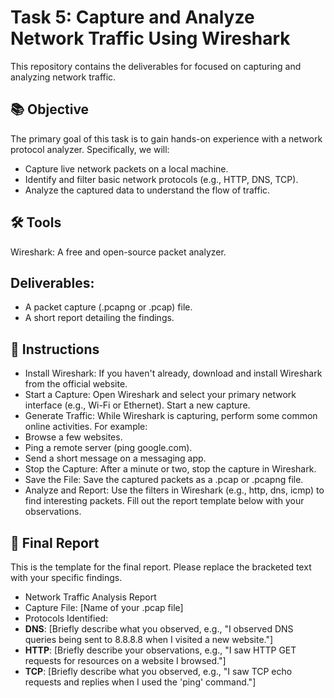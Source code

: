  # Task 5: Capture and Analyze Network Traffic Using Wireshark
This repository contains the deliverables for focused on capturing and analyzing network traffic.

## 📚 Objective
The primary goal of this task is to gain hands-on experience with a network protocol analyzer. Specifically, we will:
* Capture live network packets on a local machine.
* Identify and filter basic network protocols (e.g., HTTP, DNS, TCP).
* Analyze the captured data to understand the flow of traffic.

## 🛠️ Tools
Wireshark: A free and open-source packet analyzer.
## Deliverables:
* A packet capture (.pcapng or .pcap) file.
* A short report detailing the findings.

## 📝 Instructions
* Install Wireshark: If you haven't already, download and install Wireshark from the official website.
* Start a Capture: Open Wireshark and select your primary network interface (e.g., Wi-Fi or Ethernet). Start a new capture.
* Generate Traffic: While Wireshark is capturing, perform some common online activities. For example:
* Browse a few websites.
* Ping a remote server (ping google.com).
* Send a short message on a messaging app.
* Stop the Capture: After a minute or two, stop the capture in Wireshark.
* Save the File: Save the captured packets as a .pcap or .pcapng file.
* Analyze and Report: Use the filters in Wireshark (e.g., http, dns, icmp) to find interesting packets. Fill out the report template below with your observations.

## 📄 Final Report
This is the template for the final report. Please replace the bracketed text with your specific findings.
* Network Traffic Analysis Report
* Capture File: [Name of your .pcap file]
* Protocols Identified:
 * **DNS**: [Briefly describe what you observed, e.g., "I observed DNS queries being sent to 8.8.8.8 when I visited a new website."]
 * **HTTP**: [Briefly describe your observations, e.g., "I saw HTTP GET requests for resources on a website I browsed."]
 * **TCP**: [Briefly describe what you observed, e.g., "I saw TCP echo requests and replies when I used the 'ping' command."]
